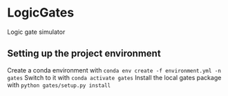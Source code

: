# LogicGates
Logic gate simulator

## Setting up the project environment
Create a conda environment with `conda env create -f environment.yml -n gates`
Switch to it with `conda activate gates`
Install the local gates package with `python gates/setup.py install`